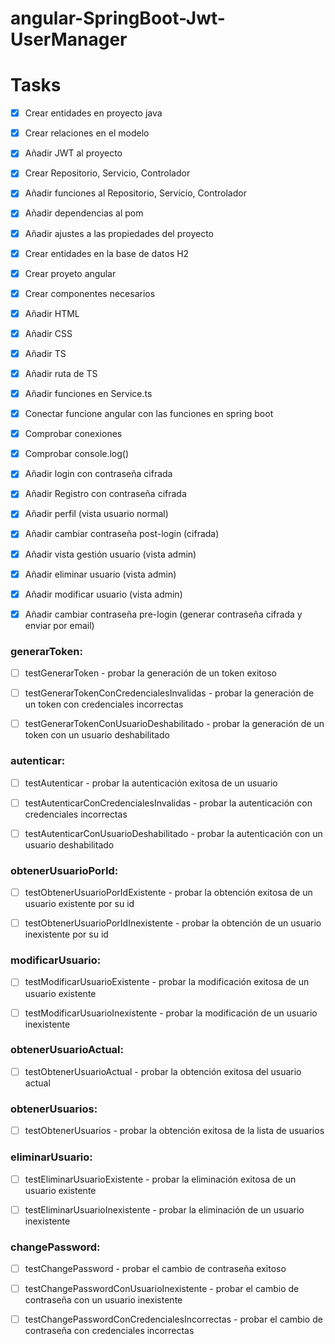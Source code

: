 # angular-SpringBoot-Jwt-UserManager

# Tasks
- [x] Crear entidades en proyecto java
- [x] Crear relaciones en el modelo
- [x] Añadir JWT al proyecto
- [x] Crear Repositorio, Servicio, Controlador
- [x] Añadir funciones al Repositorio, Servicio, Controlador
- [x] Añadir dependencias al pom
- [x] Añadir ajustes a las propiedades del proyecto
- [x] Crear entidades en la base de datos H2
- [x] Crear proyeto angular
- [x] Crear componentes necesarios
- [x] Añadir HTML
- [x] Añadir CSS
- [x] Añadir TS
- [x] Añadir ruta de TS
- [x] Añadir funciones en Service.ts
- [x] Conectar funcione angular con las funciones en spring boot
- [x] Comprobar conexiones
- [x] Comprobar console.log()
- [x] Añadir login con contraseña cifrada
- [x] Añadir Registro con contraseña cifrada
- [x] Añadir perfil (vista usuario normal)
- [x] Añadir cambiar contraseña post-login (cifrada)
- [x] Añadir vista gestión usuario (vista admin)
- [x] Añadir eliminar usuario (vista admin)
- [x] Añadir modificar usuario (vista admin)
- [x] Añadir cambiar contraseña pre-login (generar contraseña cifrada y enviar por email)


### generarToken:

- [ ] testGenerarToken - probar la generación de un token exitoso

- [ ] testGenerarTokenConCredencialesInvalidas - probar la generación de un token con credenciales incorrectas
 
- [ ] testGenerarTokenConUsuarioDeshabilitado - probar la generación de un token con un usuario deshabilitado

### autenticar:

- [ ] testAutenticar - probar la autenticación exitosa de un usuario

- [ ] testAutenticarConCredencialesInvalidas - probar la autenticación con credenciales incorrectas

- [ ] testAutenticarConUsuarioDeshabilitado - probar la autenticación con un usuario deshabilitado


### obtenerUsuarioPorId:

- [ ] testObtenerUsuarioPorIdExistente - probar la obtención exitosa de un usuario existente por su id

- [ ] testObtenerUsuarioPorIdInexistente - probar la obtención de un usuario inexistente por su id


### modificarUsuario:

- [ ] testModificarUsuarioExistente - probar la modificación exitosa de un usuario existente

- [ ] testModificarUsuarioInexistente - probar la modificación de un usuario inexistente


### obtenerUsuarioActual:

- [ ] testObtenerUsuarioActual - probar la obtención exitosa del usuario actual


### obtenerUsuarios:

- [ ] testObtenerUsuarios - probar la obtención exitosa de la lista de usuarios

### eliminarUsuario:

- [ ] testEliminarUsuarioExistente - probar la eliminación exitosa de un usuario existente

- [ ] testEliminarUsuarioInexistente - probar la eliminación de un usuario inexistente


### changePassword:

- [ ] testChangePassword - probar el cambio de contraseña exitoso

- [ ] testChangePasswordConUsuarioInexistente - probar el cambio de contraseña con un usuario inexistente

- [ ] testChangePasswordConCredencialesIncorrectas - probar el cambio de contraseña con credenciales incorrectas



